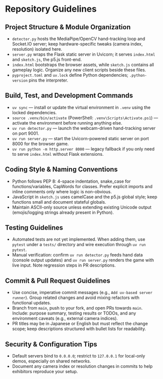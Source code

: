 # Repository Guidelines

## Project Structure & Module Organization
- `detector.py` hosts the MediaPipe/OpenCV hand-tracking loop and Socket.IO server; keep hardware-specific tweaks (camera index, resolution) isolated here.
- `server.py` wraps the Flask static server in Uvicorn; it serves `index.html` and `sketch.js`, the p5.js front-end.
- `index.html` bootstraps the browser assets, while `sketch.js` contains all gameplay logic. Organize any new client scripts beside these files.
- `pyproject.toml` and `uv.lock` define Python dependencies; `.python-version` pins the interpreter.

## Build, Test, and Development Commands
- `uv sync` — install or update the virtual environment in `.venv` using the locked dependencies.
- `source .venv/bin/activate` (PowerShell: `.venv\Scripts\Activate.ps1`) — activate the environment before running anything else.
- `uv run detector.py` — launch the webcam-driven hand-tracking server on port 9001.
- `uv run server.py` — start the Uvicorn-powered static server on port 8000 for the browser game.
- `uv run python -m http.server 8000` — legacy fallback if you only need to serve `index.html` without Flask extensions.

## Coding Style & Naming Conventions
- Python follows PEP 8: 4-space indentation, snake_case for functions/variables, CapWords for classes. Prefer explicit imports and inline comments only where logic is non-obvious.
- JavaScript in `sketch.js` uses camelCase and the p5.js global style; keep functions small and document stateful globals.
- Maintain ASCII-only source unless extending existing Unicode output (emojis/logging strings already present in Python).

## Testing Guidelines
- Automated tests are not yet implemented. When adding them, use `pytest` under a `tests/` directory and wire execution through `uv run pytest`.
- Manual verification: confirm `uv run detector.py` feeds hand data (console output updates) and `uv run server.py` renders the game with live input. Note regression steps in PR descriptions.

## Commit & Pull Request Guidelines
- Use concise, imperative commit messages (e.g., `Add uv-based server runner`). Group related changes and avoid mixing refactors with functional updates.
- Branch from `main`, push to your fork, and open PRs towards `main`. Include: purpose summary, testing results or TODOs, and any environment caveats (e.g., external camera indices).
- PR titles may be in Japanese or English but must reflect the change scope; keep descriptions structured with bullet lists for readability.

## Security & Configuration Tips
- Default servers bind to `0.0.0.0`; restrict to `127.0.0.1` for local-only demos, especially on shared networks.
- Document any camera index or resolution changes in commits to help exhibitors reproduce your setup.
